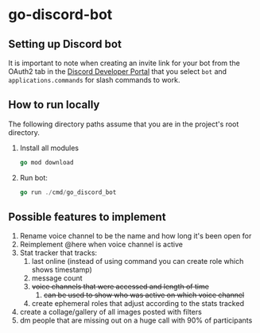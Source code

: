 # go-discord-bot

## Setting up Discord bot

It is important to note when creating an invite link for your bot from the OAuth2 tab in the [Discord Developer Portal](https://discord.com/developers/applications/) that you select `bot` and `applications.commands` for slash commands to work.

## How to run locally

The following directory paths assume that you are in the project's root directory.
1. Install all modules
    ```go
    go mod download
    ```
1. Run bot:
    ```go
    go run ./cmd/go_discord_bot
    ```

## Possible features to implement

1. Rename voice channel to be the name and how long it's been open for
1. Reimplement @here when voice channel is active
1. Stat tracker that tracks:
    1. last online (instead of using command you can create role which shows timestamp)
    1. message count
    1. ~~voice channels that were accessed and length of time~~
        1. ~~can be used to show who was active on which voice channel~~
    1. create ephemeral roles that adjust according to the stats tracked
1. create a collage/gallery of all images posted with filters
1. dm people that are missing out on a huge call with 90% of participants